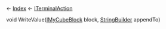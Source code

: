 ← [Index](Api-Index) ← [ITerminalAction](Sandbox.ModAPI.Interfaces.ITerminalAction)

void WriteValue([IMyCubeBlock](VRage.Game.ModAPI.Ingame.IMyCubeBlock) block, [StringBuilder](System.Text.StringBuilder) appendTo)

